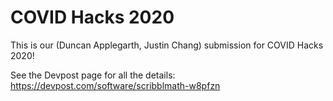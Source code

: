 # COVID Hacks 2020 

This is our (Duncan Applegarth, Justin Chang) submission for COVID Hacks 2020!

See the Devpost page for all the details: https://devpost.com/software/scribblmath-w8pfzn
